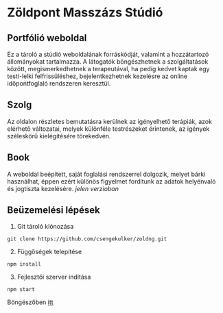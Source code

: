 # Zöldpont Masszázs Stúdió

## Portfólió weboldal 

Ez a tároló a stúdió weboldalának forráskódját, valamint a hozzátartozó állományokat tartalmazza. A látogatók böngészhetnek a szolgáltatások között, megismerkedhetnek a terapeutával, ha pedig kedvet kaptak egy testi-lelki felfrissüléshez, bejelentkezhetnek kezelésre az online időpontfoglaló rendszeren keresztül.



## Szolg

Az oldalon részletes bemutatásra kerülnek az igényelhető terápiák, azok elérhető változatai, melyek különféle testrészeket érintenek, az igények széleskörű kielégítésére törekedvén. 

## Book

A weboldal beépített, saját foglalási rendszerrel dolgozik, melyet bárki használhat, éppen ezért különös figyelmet fordítunk az adatok helyénvaló és jogtiszta kezelésére. *jelen verzioban*





## Beüzemelési lépések

1. Git tároló klónozása

```console
git clone https://github.com/csengekulker/zoldng.git
```

2. Függőségek telepítése

```console
npm install
```

3. Fejlesztői szerver indítása

```console
npm start
```

Böngészőben [itt](http://localhost:4200)